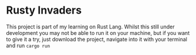 # Rusty Invaders
This project is part of my learning on Rust Lang. Whilst this still under development you may not be able to run it on your machine, but if you want to give it a try, just download the project, navigate into it with your terminal and run `cargo run`